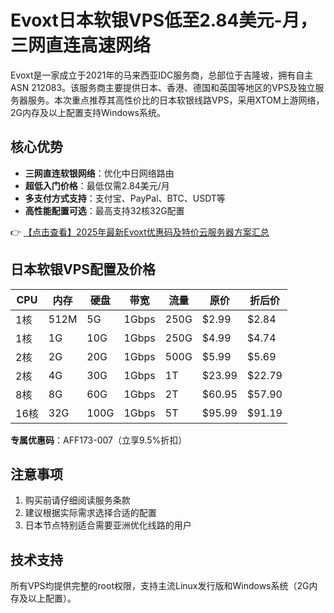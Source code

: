 # Evoxt日本软银VPS低至2.84美元-月，三网直连高速网络

Evoxt是一家成立于2021年的马来西亚IDC服务商，总部位于吉隆坡，拥有自主ASN 212083。该服务商主要提供日本、香港、德国和英国等地区的VPS及独立服务器服务。本次重点推荐其高性价比的日本软银线路VPS，采用XTOM上游网络，2G内存及以上配置支持Windows系统。

## 核心优势
- **三网直连软银网络**：优化中日网络路由
- **超低入门价格**：最低仅需2.84美元/月
- **多支付方式支持**：支付宝、PayPal、BTC、USDT等
- **高性能配置可选**：最高支持32核32G配置

👉 [【点击查看】2025年最新Evoxt优惠码及特价云服务器方案汇总](https://bit.ly/evoxt)

## 日本软银VPS配置及价格
| CPU  | 内存 | 硬盘 | 带宽 | 流量 | 原价 | 折后价 |
|------|------|------|------|------|------|--------|
| 1核  | 512M | 5G   | 1Gbps| 250G | $2.99 | $2.84 |
| 1核  | 1G   | 10G  | 1Gbps| 250G | $4.99 | $4.74 |
| 2核  | 2G   | 20G  | 1Gbps| 500G | $5.99 | $5.69 |
| 2核  | 4G   | 30G  | 1Gbps| 1T   | $23.99| $22.79|
| 8核  | 8G   | 60G  | 1Gbps| 2T   | $60.95| $57.90|
| 16核 | 32G  | 100G | 1Gbps| 5T   | $95.99| $91.19|

**专属优惠码**：AFF173-007（立享9.5%折扣）

## 注意事项
1. 购买前请仔细阅读服务条款
2. 建议根据实际需求选择合适的配置
3. 日本节点特别适合需要亚洲优化线路的用户

## 技术支持
所有VPS均提供完整的root权限，支持主流Linux发行版和Windows系统（2G内存及以上配置）。
